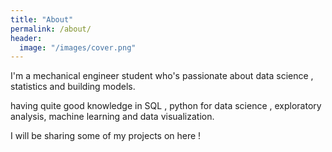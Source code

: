 ```yaml
---
title: "About"
permalink: /about/
header:
  image: "/images/cover.png"
---
```


I'm a mechanical engineer student who's passionate about data science , statistics and building models.

having quite good knowledge in SQL , python for data science , exploratory analysis, machine learning and data visualization.

I will be sharing some of my projects on here !
